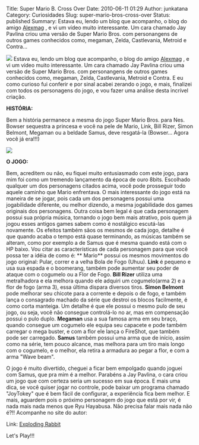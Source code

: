 Title: Super Mario B. Cross Over
Date: 2010-06-11 01:29
Author: junkatana
Category: Curiosidades
Slug: super-mario-bros-cross-over
Status: published
Summary: Estava eu, lendo um blog que acompanho, o blog do amigo
[Alexmag](http://blog.alexmag.net/) , e vi um vídeo muito interessante.
Um cara chamado Jay Pavlina criou uma versão de Super Mario Bros. com
personangens de outros games conhecidos como, megaman, Zelda,
Castlevania, Metroid e Contra...

[![](http://img267.imageshack.us/img267/2664/capao.png)](http://www.explodingrabbit.com/)
Estava eu, lendo um blog que acompanho, o blog do amigo
[Alexmag](http://blog.alexmag.net/) , e vi um vídeo muito interessante.
Um cara chamado Jay Pavlina criou uma versão de Super Mario Bros. com
personangens de outros games conhecidos como, megaman, Zelda,
Castlevania, Metroid e Contra. E eu como curioso fui conferir e por
sinal acabei zerando o jogo, e mais, finalizei com todos os personagens
do jogo, e vou fazer uma análise desta incrível criação.

<span style="font-weight:bold;">HISTÓRIA:</span>

Bem a história permanece a mesma do jogo Super Mario Bros. para Nes.
Bowser sequestra a princesa e você na pele de Mario, Link, Bill Rizer,
Simon Belmont, Megaman ou a beldade Samus, deve resgatá-la (Bowser...
Agora você já era!!!)

[![](http://img80.imageshack.us/img80/4756/mariocross.gif)](http://www.explodingrabbit.com/)

<span style="font-weight:bold;">O JOGO:</span>

Bem, acreditem ou não, eu fiquei muito entusiasmado com este jogo, para
mim foi como um tremendo lançamento da época de ouro 8bits. Escolhado
qualquer um dos personagens citados acima, você pode prosseguir todo
aquele caminho que Mario enfrentava. O mais interessante do jogo está na
maneira de se jogar, pois cada um dos personagens possui uma
jogabilidade diferente, ou melhor dizendo, a mesma jogabilidade dos
games originais dos personagens. Outra coisa bem legal é que cada
personagem possui sua própria música, tornando o jogo bem mais atrativo,
pois quem já jogou esses antigos games sabem como é nostálgico
escutá-las novamente. Os efeitos também sãos os mesmos de cada jogo,
detalhe é que quando acaba o tempo está quase terminando, as músicas
também se alteram, como por exemplo a de Samus que é mesma quando está
com o HP baixo. Vou citar as características de cada personagem para que
você possa ter a idéia de como é:
**
Mario** possui os mesmos movimentos do jogo original: Pular, correr e a
velha Bola de Fogo (Uhuu).
<span style="font-weight:bold;"> Link</span> é pequeno e usa sua espada
e o boomerang, também pode aumentar seu poder de ataque com o cogumelo
ou a Flor de Fogo.
<span style="font-weight:bold;"> Bill Rizer</span> utiliza uma
metralhadora e ela melhora quando ele adquiri um cogumelo(arma 2) e a
flor de fogo (arma 3), essa última dispara diversos tiros.
<span style="font-weight:bold;"> Simon Belmont</span> pode melhorar seu
chicote para a corrente e depois o de fogo, e também lança o consagrado
machado da série que destroi os blocos facilmente, é como corta
manteiga. Um detalhe é que ele possui o mesmo pulo de seu jogo, ou seja,
você não consegue controlá-lo no ar, mas em compensação possui o pulo
duplo.
<span style="font-weight:bold;"> Megaman</span> usa a sua famosa arma em
seu braço, quando consegue um cogumelo ele equipa seu capacete e pode
também carregar o mega buster, e com a flor ele lança o FireShot, que
também pode ser carregado.
<span style="font-weight:bold;"> Samus</span> também possui uma arma que
de início, assim como na série, tem pouco alcance, mas melhora para um
tiro mais longo com o cogumelo, e o melhor, ela retira a armadura ao
pegar a flor, e com a arma "Wave beam".

O jogo é muito divertido, cheguei a ficar bem empolgado quando joguei
com Samus, que pra mim é a melhor. Parabéns a Jay Pavlina, o cara criou
um jogo que com certeza seria um sucesso em sua época. E mais uma dica,
se você quiser jogar no controle, pode baixar um programa chamado
"JoyTokey" que é bem fácil de configurar, a experiência fica bem melhor.
E mais, aguardem pois o próximo personagem do jogo que está por vir, é
nada mais nada menos que Ryu Hayabusa. Não precisa falar mais nada não
é?!! Acompanhe no site do autor:

Link: [Exploding
Rabbit](http://www.explodingrabbit.com/videos/super-mario-bros-crossover-ryu-hayabusa-trailer)

Let's Play!!!

<strong>

</strong>
